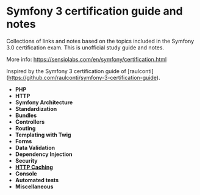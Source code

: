 # Symfony 3 certification guide and notes

Collections of links and notes based on the topics included in the Symfony 3.0 certification exam. This is unofficial study guide and notes.

More info: https://sensiolabs.com/en/symfony/certification.html

Inspired by the Symfony 3 certification guide of [raulconti] (https://github.com/raulconti/symfony-3-certification-guide).

* **PHP**
* **HTTP**
* **Symfony Architecture**
* **Standardization**
* **Bundles**
* **Controllers**
* **Routing**
* **Templating with Twig**
* **Forms**
* **Data Validation**
* **Dependency Injection**
* **Security**
* [**HTTP Caching**](HTTP-Caching)
* **Console**
* **Automated tests**
* **Miscellaneous**

